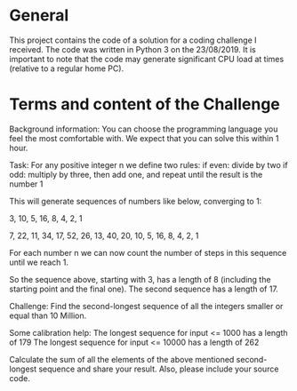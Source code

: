 # General
This project contains the code of a solution for a coding challenge I received.
The code was written in Python 3 on the 23/08/2019.
It is important to note that the code may generate significant CPU load at times (relative to a regular home PC).


# Terms and content of the Challenge
Background information:
You can choose the programming language you feel the most comfortable with.
We expect that you can solve this within 1 hour.



Task:
For any positive integer n we define two rules:
if even: divide by two
if odd: multiply by three, then add one, and repeat until the result is the number 1



This will generate sequences of numbers like below, converging to 1:



3, 10, 5, 16, 8, 4, 2, 1



7, 22, 11, 34, 17, 52, 26, 13, 40, 20, 10, 5, 16, 8, 4, 2, 1



For each number n we can now count the number of steps in this sequence until we reach 1.



So the sequence above, starting with 3, has a length of 8 (including the starting point and the final one).
The second sequence has a length of 17.



Challenge:
Find the second-longest sequence of all the integers smaller or equal than 10 Million.



Some calibration help:
The longest sequence for input <= 1000 has a length of 179
The longest sequence for input <= 10000 has a length of 262



Calculate the sum of all the elements of the above mentioned second-longest sequence and share your result. Also, please include your source code.
